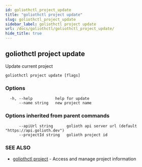 ```yaml
---
id: goliothctl_project_update
title: "goliothctl project update"
slug: goliothctl_project_update
sidebar_label: goliothctl project update
url: /docs/goliothctl/goliothctl_project_update/
hide_title: true
---
```

## goliothctl project update

Update current project

```
goliothctl project update [flags]
```

### Options

```
  -h, --help          help for update
      --name string   new project name
```

### Options inherited from parent commands

```
      --apiUrl string      golioth api server url (default "https://api.golioth.dev")
      --projectId string   golioth project id
```

### SEE ALSO

* [goliothctl project](/docs/goliothctl/goliothctl_project/)	 - Access and manage project information

